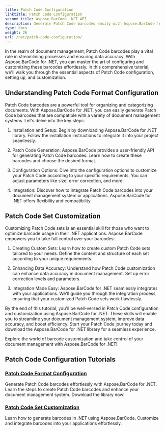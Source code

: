 ```yaml
---
title: Patch Code Configuration
linktitle: Patch Code Configuration
second_title: Aspose.BarCode .NET API
description: Generate Patch Code barcodes easily with Aspose.BarCode for .NET. Learn how to configure and customize Patch Code formats with Aspose.BarCode tutorials.
type: docs
weight: 26
url: /net/patch-code-configuration/
---
```


In the realm of document management, Patch Code barcodes play a vital role in streamlining processes and ensuring data accuracy. With Aspose.BarCode for .NET, you can master the art of configuring and customizing these barcodes effortlessly. In this comprehensive tutorial, we'll walk you through the essential aspects of Patch Code configuration, setting up, and customization.

## Understanding Patch Code Format Configuration

Patch Code barcodes are a powerful tool for organizing and categorizing documents. With Aspose.BarCode for .NET, you can easily generate Patch Code barcodes that are compatible with a variety of document management systems. Let's delve into the key steps:

1. Installation and Setup: Begin by downloading Aspose.BarCode for .NET library. Follow the installation instructions to integrate it into your project seamlessly.

2. Patch Code Generation: Aspose.BarCode provides a user-friendly API for generating Patch Code barcodes. Learn how to create these barcodes and choose the desired format.

3. Configuration Options: Dive into the configuration options to customize your Patch Code according to your specific requirements. You can adjust parameters like size, error correction, and more.

4. Integration: Discover how to integrate Patch Code barcodes into your document management system or applications. Aspose.BarCode for .NET offers flexibility and compatibility.

## Patch Code Set Customization

Customizing Patch Code sets is an essential skill for those who want to optimize barcode usage in their .NET applications. Aspose.BarCode empowers you to take full control over your barcodes:

1. Creating Custom Sets: Learn how to create custom Patch Code sets tailored to your needs. Define the content and structure of each set according to your unique requirements.

2. Enhancing Data Accuracy: Understand how Patch Code customization can enhance data accuracy in document management. Set up error correction levels and parameters.

3. Integration Made Easy: Aspose.BarCode for .NET seamlessly integrates with your applications. We'll guide you through the integration process, ensuring that your customized Patch Code sets work flawlessly.

By the end of this tutorial, you'll be well-versed in Patch Code configuration and customization using Aspose.BarCode for .NET. These skills will enable you to streamline your document management system, improve data accuracy, and boost efficiency. Start your Patch Code journey today and download the Aspose.BarCode for .NET library for a seamless experience. 

Explore the world of barcode customization and take control of your document management with Aspose.BarCode for .NET!
## Patch Code Configuration Tutorials
### [Patch Code Format Configuration](./patch-code-format-configuration/)
Generate Patch Code barcodes effortlessly with Aspose.BarCode for .NET. Learn the steps to create Patch Code barcodes and enhance your document management system. Download the library now!
### [Patch Code Set Customization](./patch-code-set-customization/)
Learn how to generate barcodes in .NET using Aspose.BarCode. Customize and integrate barcodes into your applications effortlessly.